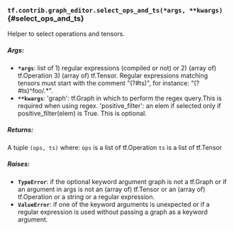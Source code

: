 ### `tf.contrib.graph_editor.select_ops_and_ts(*args, **kwargs)` {#select_ops_and_ts}

Helper to select operations and tensors.

##### Args:


*  <b>`*args`</b>: list of 1) regular expressions (compiled or not) or  2) (array of)
    tf.Operation 3) (array of) tf.Tensor. Regular expressions matching tensors
    must start with the comment "(?#ts)", for instance: "(?#ts)^foo/.*".
*  <b>`**kwargs`</b>: 'graph': tf.Graph in which to perform the regex query.This is
    required when using regex.
    'positive_filter': an elem if selected only if positive_filter(elem) is
      True. This is optional.

##### Returns:

  A tuple `(ops, ts)` where:
    `ops` is a list of tf.Operation
    `ts` is a list of tf.Tensor

##### Raises:


*  <b>`TypeError`</b>: if the optional keyword argument graph is not a tf.Graph
    or if an argument in args is not an (array of) tf.Tensor
    or an (array of) tf.Operation or a string or a regular expression.
*  <b>`ValueError`</b>: if one of the keyword arguments is unexpected or if a regular
    expression is used without passing a graph as a keyword argument.

